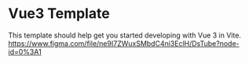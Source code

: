 # Vue3 Template

This template should help get you started developing with Vue 3 in Vite.
 https://www.figma.com/file/ne9I7ZWuxSMbdC4ni3EclH/DsTube?node-id=0%3A1
